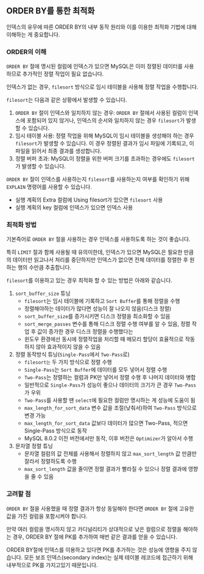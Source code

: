 ## ORDER BY를 통한 최적화

인덱스의 유무에 따른 ORDER BY의 내부 동작 원리와 이를 이용한 최적화 기법에 대해 이해하는 게 중요합니다.

### ORDER의 이해

`ORDER BY` 절에 명시된 컬럼에 인덱스가 있으면 MySQL은 이미 정렬된 데이터를 사용하므로 추가적인 정렬 작업이 필요 없습니다.

인덱스가 없는 경우, `filesort` 방식으로 임시 테이블을 사용해 정렬 작업을 수행합니다.

`filesort`는 다음과 같은 상황에서 발생할 수 있습니다.

1. `ORDER BY` 절이 인덱스와 일치하지 않는 경우: `ORDER BY` 절에서 사용된 컬럼이 인덱스에 포함되어 있지 않거나, 인덱스의 순서와 일치하지 않는 경우 `filesort`가 발생할 수 있습니다.
1. 임시 테이블 사용: 정렬 작업을 위해 MySQL이 임시 테이블을 생성해야 하는 경우 `filesort`가 발생할 수 있습니다. 이 경우 정렬된 결과가 임시 파일에 기록되고, 이 파일을 읽어서 최종 결과를 생성합니다.
1. 정렬 버퍼 초과: MySQL이 정렬을 위한 버퍼 크기를 초과하는 경우에도 `filesort`가 발생할 수 있습니다.

`ORDER BY` 절이 인덱스를 사용하는지 `filesort`를 사용하는지 여부를 확인하기 위해 `EXPLAIN` 명령어를 사용할 수 있습니다.

* 실행 계획의 Extra 컬럼에 Using filesort가 있으면 `filesort` 사용
* 실행 계획의 key 컬럼에 인덱스가 있으면 인덱스 사용

### 최적화 방법

기본즉어로 `ORDER BY` 절을 사용하는 경우 인덱스를 사용하도록 하는 것이 좋습니다.

특히 `LIMIT` 절과 함께 사용될 때 유의미한데, 인덱스가 있으면 MySQL은 필요한 만큼의 데이터만 읽고나서 처리를 중단하지만 인덱스가 없으면 전체 데이터를 정렬한 후 원하는 행의 수만큼 추출합니다.

`filesort`를 이용하고 있는 경우 최적화 할 수 있는 방법은 아래와 같습니다.

1. `sort_buffer_size` 튜닝
   - `filesort`는 임시 테이블에 기록하고 `Sort Buffer`를 통해 정렬을 수행
   - 정렬해야하는 데이터가 많다면 성능이 잘 나오지 않음(디스크 정렬)
   - `sort_buffer_size`를 증가시키면 디스크 정렬을 최소화할 수 있음
   - `sort_merge_passes` 변수를 통해 디스크 정렬 수행 여부를 알 수 있음, 정렬 작업 후 값이 증가한 경우 디스크 정렬을 수행했다는 
   - 윈도우 환경에선 동시에 정렬작업을 처리할 때 메모리 할당이 효율적으로 작동하지 않아 효과적이지 않을 수 있음
2. 정렬 동작방식 튜닝(`Single-Pass`에서 `Two-Pass`로)
   - `filesort는` 두 가지 방식으로 정렬 수행
   - `Single-Pass`는 `Sort Buffer`에 데이터를 모두 넣어서 정렬 수행
   - `Two-Pass`는 정렬하는 컬럼과 PK만 넣어서 정렬 수행 후 나머지 데이터와 병합
   - 일반적으로 `Single-Pass`가 성능이 좋으나 데이터의 크기가 큰 경우 `Two-Pass`가 우위
   - `Two-Pass`를 사용할 땐 `select`에 필요한 컬럼만 명시하는 게 성능에 도움이 됨 
   - `max_length_for_sort_data` 변수 값을 조절(낮춰서)하여 `Two-Pass` 방식으로 변경 가능
   - `max_length_for_sort_data` 값보다 데이터가 많으면 Two-Pass, 적으면 Single-Pass 방식으로 동작
   - MySQL 8.0.2 이전 버전에서만 동작, 이후 버전은 `Optimizer`가 알아서 수행
3. 문자열 정렬 튜닝
   - 문자열 컬럼의 값 전체를 사용해서 정렬하지 않고 `max_sort_length` 값 만큼만 잘라서 정렬하도록 수행
   - `max_sort_length` 값을 줄이면 정렬 결과가 빨라질 수 있으나 정렬 결과에 영향을 줄 수 있음

### 고려할 점

`ORDER BY` 절을 사용했을 때 정렬 결과가 항상 동일해야 한다면 `ORDER BY` 절에 고유한 값을 가진 컬럼을 포함시켜야 합니다.

만약 여러 컬럼을 명시하지 않고 카디널리티가 상대적으로 낮은 컬럼으로 정렬을 해야하는 경우, ORDER BY 절에 PK를 추가하여 매번 같은 결과를 얻을 수 있습니다.

ORDER BY절에 인덱스를 이용하고 있다면 PK를 추가하는 것은 성능에 영향을 주지 않습니다. 모든 보조 인덱스(secondary index)는 실제 테이블 레코드에 접근하기 위해 내부적으로 PK를 가지고있기 때문입니다.